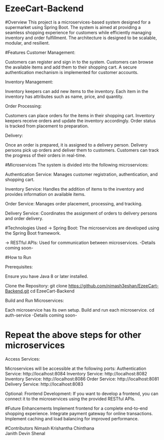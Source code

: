 # EzeeCart-Backend

#Overview
This project is a microservices-based system designed for a supermarket using Spring Boot. The system is aimed at providing a seamless shopping experience for customers while efficiently managing inventory and order fulfillment. The architecture is designed to be scalable, modular, and resilient.

#Features
Customer Management:

Customers can register and sign in to the system.
Customers can browse the available items and add them to their shopping cart.
A secure authentication mechanism is implemented for customer accounts.

Inventory Management:

Inventory keepers can add new items to the inventory.
Each item in the inventory has attributes such as name, price, and quantity.

Order Processing:

Customers can place orders for the items in their shopping cart.
Inventory keepers receive orders and update the inventory accordingly.
Order status is tracked from placement to preparation.

Delivery:

Once an order is prepared, it is assigned to a delivery person.
Delivery persons pick up orders and deliver them to customers.
Customers can track the progress of their orders in real-time.

#Microservices
The system is divided into the following microservices:

Authentication Service:
Manages customer registration, authentication, and shopping cart.

Inventory Service:
Handles the addition of items to the inventory and provides information on available items.

Order Service:
Manages order placement, processing, and tracking.

Delivery Service:
Coordinates the assignment of orders to delivery persons and order delivery.

#Technologies Used
-> Spring Boot: The microservices are developed using the Spring Boot framework.
<!--Spring Security: Ensures secure authentication and authorization.
Spring Data JPA: For interacting with the database.-->
-> RESTful APIs: Used for communication between microservices.
-Details coming soon-

#How to Run

Prerequisites:

Ensure you have Java 8 or later installed.

Clone the Repository:
git clone https://github.com/nimash3eshan/EzeeCart-Backend.git
cd EzeeCart-Backend

Build and Run Microservices:

Each microservice has its own setup. Build and run each microservice.
cd auth-service
-Details coming soon-

# Repeat the above steps for other microservices
Access Services:

Microservices will be accessible at the following ports:
Authentication Service: http://localhost:8084
Inventory Service: http://localhost:8082
Inventory Service: http://localhost:8086
Order Service: http://localhost:8081
Delivery Service: http://localhost:8083

Optional: Frontend Development:
If you want to develop a frontend, you can connect it to the microservices using the provided RESTful APIs.

#Future Enhancements
Implement frontend for a complete end-to-end shopping experience.
Integrate payment gateway for online transactions.
Implement caching and load balancing for improved performance.

#Contributors
Nimash 
Krishantha 
Chinthana  
Janith
Devin
Shenal
